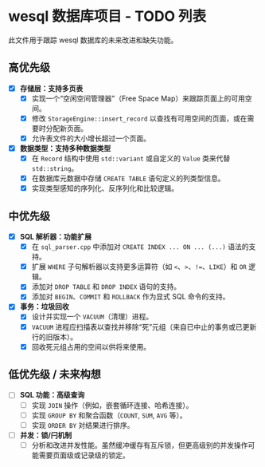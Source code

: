 # wesql 数据库项目 - TODO 列表

此文件用于跟踪 wesql 数据库的未来改进和缺失功能。

## 高优先级

- [x] **存储层：支持多页表**
  - [x] 实现一个“空闲空间管理器”（Free Space Map）来跟踪页面上的可用空间。
  - [x] 修改 `StorageEngine::insert_record` 以查找有可用空间的页面，或在需要时分配新页面。
  - [x] 允许表文件的大小增长超过一个页面。

- [x] **数据类型：支持多种数据类型**
  - [x] 在 `Record` 结构中使用 `std::variant` 或自定义的 `Value` 类来代替 `std::string`。
  - [x] 在数据库元数据中存储 `CREATE TABLE` 语句定义的列类型信息。
  - [x] 实现类型感知的序列化、反序列化和比较逻辑。

## 中优先级

- [x] **SQL 解析器：功能扩展**
  - [x] 在 `sql_parser.cpp` 中添加对 `CREATE INDEX ... ON ... (...)` 语法的支持。
  - [x] 扩展 `WHERE` 子句解析器以支持更多运算符（如 `<`、`>`、`!=`、`LIKE`）和 `OR` 逻辑。
  - [x] 添加对 `DROP TABLE` 和 `DROP INDEX` 语句的支持。
  - [x] 添加对 `BEGIN`、`COMMIT` 和 `ROLLBACK` 作为显式 SQL 命令的支持。

- [x] **事务：垃圾回收**
  - [x] 设计并实现一个 `VACUUM`（清理）进程。
  - [x] `VACUUM` 进程应扫描表以查找并移除“死”元组（来自已中止的事务或已更新行的旧版本）。
  - [x] 回收死元组占用的空间以供将来使用。

## 低优先级 / 未来构想

- [ ] **SQL 功能：高级查询**
  - [ ] 实现 `JOIN` 操作（例如，嵌套循环连接、哈希连接）。
  - [ ] 实现 `GROUP BY` 和聚合函数（`COUNT`, `SUM`, `AVG` 等）。
  - [ ] 实现 `ORDER BY` 对结果进行排序。

- [ ] **并发：锁/闩机制**
  - [ ] 分析和改进并发性能。虽然缓冲缓存有互斥锁，但更高级别的并发操作可能需要页面级或记录级的锁定。
